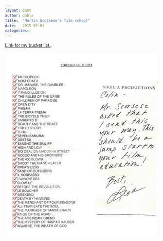 ```yaml
---
layout: post
author: pablo
title:  "Martin Scorsese's film school"
date:   2015-07-01
categories:
---
```

[Link for my bucket list.](http://cinearchive.org/post/95205731750/the-story-goes-like-this-young-filmmaker-colin).

![Movie list](/assets/movie_list.jpg)

